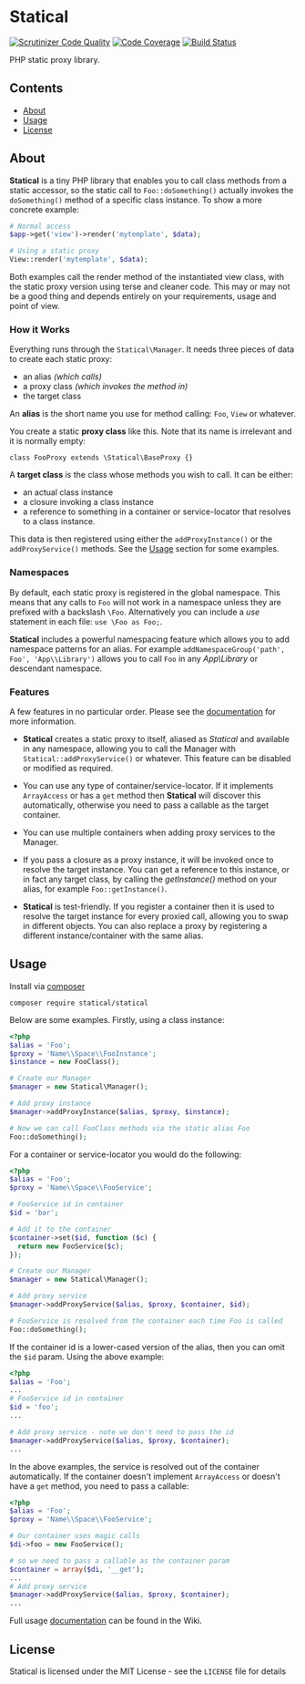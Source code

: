 # Statical

[![Scrutinizer Code Quality](https://scrutinizer-ci.com/g/johnstevenson/statical/badges/quality-score.png?b=master)](https://scrutinizer-ci.com/g/johnstevenson/statical/?branch=master)
[![Code Coverage](https://scrutinizer-ci.com/g/johnstevenson/statical/badges/coverage.png?b=master)](https://scrutinizer-ci.com/g/johnstevenson/statical/?branch=master)
[![Build Status](https://secure.travis-ci.org/johnstevenson/statical.png)](http://travis-ci.org/johnstevenson/statical)

PHP static proxy library.
## Contents
* [About](#About)
* [Usage](#Usage)
* [License](#License)

<a name="About"></a>
## About

**Statical** is a tiny PHP library that enables you to call class methods from a static accessor, so
the static call to `Foo::doSomething()` actually invokes the `doSomething()` method of a specific class
instance. To show a more concrete example:

```php
# Normal access
$app->get('view')->render('mytemplate', $data);

# Using a static proxy
View::render('mytemplate', $data);
```

Both examples call the render method of the instantiated view class, with the static proxy version
using terse and cleaner code. This may or may not be a good thing and depends entirely on your
requirements, usage and point of view.

### How it Works
Everything runs through the `Statical\Manager`. It needs three pieces of data to create
each static proxy:

* an alias *(which calls)*
* a proxy class *(which invokes the method in)*
* the target class

An **alias** is the short name you use for method calling: `Foo`, `View` or whatever.

You create a static **proxy class** like this. Note that its name is irrelevant and it is normally empty:

```
class FooProxy extends \Statical\BaseProxy {}
```

A **target class** is the class whose methods you wish to call. It can be either:

* an actual class instance
* a closure invoking a class instance
* a reference to something in a container or service-locator that resolves to a class instance.

This data is then registered using either the `addProxyInstance()` or the `addProxyService()` methods.
See the [Usage](#Usage) section for some examples.

### Namespaces
By default, each static proxy is registered in the global namespace. This means that any calls to
`Foo` will not work in a namespace unless they are prefixed with a backslash `\Foo`. Alternatively
you can include a *use* statement in each file: `use \Foo as Foo;`.

**Statical** includes a powerful namespacing feature which allows you to add namespace patterns for
an alias. For example `addNamespaceGroup('path', Foo', 'App\\Library')` allows you to call `Foo` in any
*App\\Library* or descendant namespace.

### Features
A few features in no particular order. Please see the [documentation][wiki] for more information.

- **Statical** creates a static proxy to itself, aliased as *Statical* and available in any namespace,
allowing you to call the Manager with `Statical::addProxyService()` or whatever. This feature can be disabled or modified as required.

- You can use any type of container/service-locator. If it implements `ArrayAccess` or has a `get` method then **Statical**
will discover this automatically, otherwise you need to pass a callable as the target container.

- You can use multiple containers when adding proxy services to the Manager.

- If you pass a closure as a proxy instance, it will be invoked once to resolve the target
instance. You can get a reference to this instance, or in fact any target class, by calling the
*getInstance()* method on your alias, for example `Foo::getInstance()`.

- **Statical** is test-friendly. If you register a container then it is used to resolve the
target instance for every proxied call, allowing you to swap in different objects. You can also
replace a proxy by registering a different instance/container with the same alias.


<a name="Usage"></a>
## Usage
Install via [composer][composer]

```
composer require statical/statical
```

Below are some examples. Firstly, using a class instance:

```php
<?php
$alias = 'Foo';
$proxy = 'Name\\Space\\FooInstance';
$instance = new FooClass();

# Create our Manager
$manager = new Statical\Manager();

# Add proxy instance
$manager->addProxyInstance($alias, $proxy, $instance);

# Now we can call FooClass methods via the static alias Foo
Foo::doSomething();
```

For a container or service-locator you would do the following:

```php
<?php
$alias = 'Foo';
$proxy = 'Name\\Space\\FooService';

# FooService id in container
$id = 'bar';

# Add it to the container
$container->set($id, function ($c) {
  return new FooService($c);
});

# Create our Manager
$manager = new Statical\Manager();

# Add proxy service
$manager->addProxyService($alias, $proxy, $container, $id);

# FooService is resolved from the container each time Foo is called
Foo::doSomething();

```

If the container id is a lower-cased version of the alias, then you can omit the `$id` param.
Using the above example:

```php
<?php
$alias = 'Foo';
...
# FooService id in container
$id = 'foo';
...

# Add proxy service - note we don't need to pass the id
$manager->addProxyService($alias, $proxy, $container);
...

```

In the above examples, the service is resolved out of the container automatically. If the container
doesn't implement `ArrayAccess` or doesn't have a `get` method, you need to pass a callable:

```php
<?php
$alias = 'Foo';
$proxy = 'Name\\Space\\FooService';

# Our container uses magic calls
$di->foo = new FooService();

# so we need to pass a callable as the container param
$container = array($di, '__get');
...
# Add proxy service
$manager->addProxyService($alias, $proxy, $container);
...

```
Full usage [documentation][wiki] can be found in the Wiki.

<a name="License"></a>
## License

Statical is licensed under the MIT License - see the `LICENSE` file for details


  [composer]: http://getcomposer.org
  [wiki]:https://github.com/johnstevenson/statical/wiki/Home

